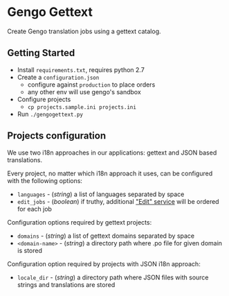 Gengo Gettext
=============

Create Gengo translation jobs using a gettext catalog.

## Getting Started

* Install `requirements.txt`, requires python 2.7
* Create a `configuration.json`
  * configure against `production` to place orders
  * any other env will use gengo's sandbox
* Configure projects
  * `cp projects.sample.ini projects.ini`
* Run `./gengogettext.py`

## Projects configuration

We use two i18n approaches in our applications: gettext and JSON based translations.

Every project, no matter which i18n approach it uses, can be configured with the following options:
* `languages` - (_string_) a list of languages separated by space
* `edit_jobs` - (_boolean_) if truthy, additional ["Edit" service](https://support.gengo.com/hc/en-us/articles/360001123788-What-are-Edit-jobs-) will be ordered for each job

Configuration options required by gettext projects:
* `domains` - (_string_) a list of gettext domains separated by space
* `<domain-name>` - (_string_) a directory path where .po file for given domain is stored

Configuration option required by projects with JSON i18n approach:
* `locale_dir` - (_string_) a directory path where JSON files with source strings and translations are stored

